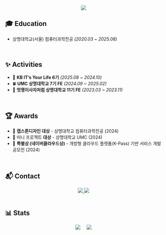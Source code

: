 <div align= "center">
    <img src="https://capsule-render.vercel.app/api?type=waving&color=auto&height=180&text=👋%20Welcome%20to%20YUMIN's%20GitHub&animation=fadeIn&fontColor=000000&fontSize=40" />
</div>

## 🎓 Education
- 상명대학교(서울) 컴퓨터과학전공 *(2020.03 ~ 2025.08)*

</br>

## ✨ Activities
- 🐥 **KB IT’s Your Life 6기** *(2025.08 ~ 2024.10)*
- 🍀 **UMC 상명대학교 7기 FE** *(2024.09 ~ 2025.02)*
- 🦁 **멋쟁이사자처럼 상명대학교 11기 FE** *(2023.03 ~ 2023.11)*

</br>

## 🏆 Awards
- 🥇 **캡스톤디자인 대상** - 상명대학교 컴퓨터과학전공 (2024)
- 🥇 미니 프로젝트 **대상** - 상명대학교 UMC (2024)
- 🏅 **특별상 (네이버클라우드상)** - 개방형 클라우드 플랫폼(K-Pass) 기반 서비스 개발 공모전 (2024)

</br>

## 📬 Contact
<div align="center">
  <a href="mailto:lym149631@gmail.com">
    <img src="https://img.shields.io/badge/Gmail-D14836?style=flat-square&logo=Gmail&logoColor=white">
  </a>
  <a href="">
    <img src="https://img.shields.io/badge/Portfolio-000000?style=flat-square&logo=About.me&logoColor=white">
  </a>
</div>

</br>


## 📊 Stats
<div align="center" style="display: flex; justify-content: center; gap: 20px;">
    <a href="https://github.com/Whatdoyumin/github-readme-stats">
        <img src="https://github-readme-stats.vercel.app/api/top-langs/?username=Whatdoyumin&langs_count=10&layout=compact">
    </a>
    <img src="https://github-readme-stats.vercel.app/api?username=Whatdoyumin&show_icons=true">
</div>
